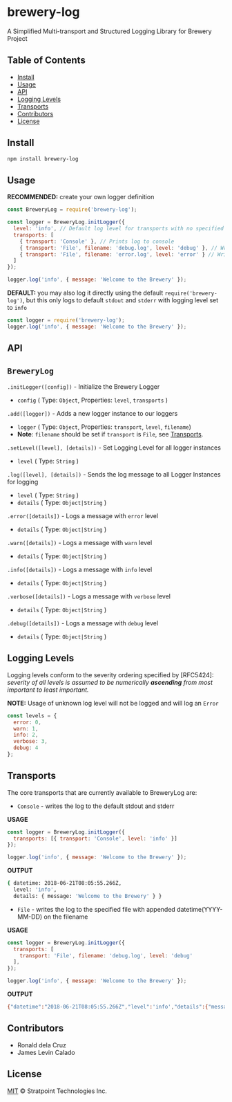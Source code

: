 # brewery-log

A Simplified Multi-transport and Structured Logging Library for Brewery Project


## Table of Contents

* [Install](#install)
* [Usage](#usage)
* [API](#api)
* [Logging Levels](#logging-levels)
* [Transports](#transports)
* [Contributors](#contributors)
* [License](#license)


## Install

```sh
npm install brewery-log
```


## Usage

**RECOMMENDED:** create your own logger definition

```js
const BreweryLog = require('brewery-log');

const logger = BreweryLog.initLogger({
  level: 'info', // Default log level for transports with no specified level
  transports: [
    { transport: 'Console' }, // Prints log to console
    { transport: 'File', filename: 'debug.log', level: 'debug' }, // Writes log with level `debug` and below to `debug.log`
    { transport: 'File', filename: 'error.log', level: 'error' } // Writes error logs to `error.log`
  ]
});

logger.log('info', { message: 'Welcome to the Brewery' });
```

**DEFAULT:** you may also log it directly using the default `require('brewery-log')`, but this only 
logs to default `stdout` and `stderr` with logging level set to `info`

```js
const logger = require('brewery-log');
logger.log('info', { message: 'Welcome to the Brewery' });
```


## API

## `BreweryLog`

`.initLogger([config])` - Initialize the Brewery Logger
- `config` ( Type: `Object`, Properties: `level`, `transports` )

`.add([logger])` - Adds a new logger instance to our loggers
- `logger` ( Type: `Object`, Properties: `transport`, `level`, `filename`)
- **Note**: `filename` should be set if `transport` is `File`, see [Transports](#transports).

`.setLevel([level], [details])` - Set Logging Level for all logger instances
- `level` ( Type: `String` )

`.log([level], [details])` - Sends the log message to all Logger Instances for logging
- `level` ( Type: `String` )
- `details` ( Type: `Object|String` )

`.error([details])` - Logs a message with `error` level
- `details` ( Type: `Object|String` )

`.warn([details])` - Logs a message with `warn` level
- `details` ( Type: `Object|String` )

`.info([details])` - Logs a message with `info` level
- `details` ( Type: `Object|String` )

`.verbose([details])` - Logs a message with `verbose` level
- `details` ( Type: `Object|String` )

`.debug([details])` - Logs a message with `debug` level
- `details` ( Type: `Object|String` )


## Logging Levels

Logging levels conform to the severity ordering specified by [RFC5424]: _severity of all levels 
is assumed to be numerically **ascending** from most important to least important._

**NOTE:** Usage of unknown log level will not be logged and will log an `Error`

``` js
const levels = { 
  error: 0, 
  warn: 1, 
  info: 2, 
  verbose: 3, 
  debug: 4
};
```


## Transports

The core transports that are currently available to BreweryLog are:
* `Console` - writes the log to the default stdout and stderr

**USAGE**
```js
const logger = BreweryLog.initLogger({
  transports: [{ transport: 'Console', level: 'info' }]
});

logger.log('info', { message: 'Welcome to the Brewery' });
```

**OUTPUT**
```sh
{ datetime: 2018-06-21T08:05:55.266Z,
  level: 'info',
  details: { message: 'Welcome to the Brewery' } }
```

* `File` - writes the log to the specified file with appended datetime(YYYY-MM-DD) on the filename

**USAGE**
```js
const logger = BreweryLog.initLogger({
  transports: [
    transport: 'File', filename: 'debug.log', level: 'debug'
  ],
});

logger.log('info', { message: 'Welcome to the Brewery' });
```

**OUTPUT**
```sh
{"datetime":"2018-06-21T08:05:55.266Z","level":'info',"details":{"message":"Welcome to the Brewery"}}
```

## Contributors

* Ronald dela Cruz
* James Levin Calado

## License

[MIT](LICENSE) © Stratpoint Technologies Inc.